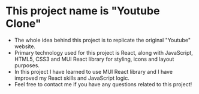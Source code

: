 # This project name is "Youtube Clone"

- The whole idea behind this project is to replicate the original "Youtube" website.
- Primary technology used for this project is React, along with JavaScript, HTML5, CSS3 and MUI React library for styling, icons and layout purposes.
- In this project I have learned to use MUI React library and I have improved my React skills and JavaScript logic.
- Feel free to contact me if you have any questions related to this project!
